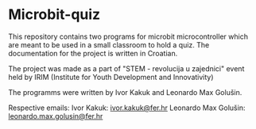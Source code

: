 # Microbit-quiz

This repository contains two programs for microbit microcontroller which are meant to be used in a small classroom to hold a quiz.
The documentation for the project is written in Croatian.

The project was made as a part of "STEM - revolucija u zajednici" event held by IRIM (Institute for Youth Development and Innovativity)


The programms were written by Ivor Kakuk and Leonardo Max Golušin.

Respective emails:
Ivor Kakuk: ivor.kakuk@fer.hr
Leonardo Max Golušin: leonardo.max.golusin@fer.hr
